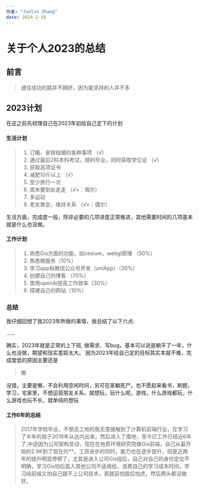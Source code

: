 ```yaml
---
作者: "Junlin Zhang"
date: 2024-2-18
---
```


# 关于个人2023的总结 
## 前言

>   通往成功的路并不拥挤，因为能坚持的人并不多
## 2023计划
在这之前先梳理自己在2023年初给自己定下的计划
#### 生活计划
> 1. 订婚、安排结婚的各种事项 （√）
> 2. 通过最后2科本科考试，顺利毕业，同时获取学位证 （√）
> 3. 获取高项证书
> 3. 减肥10斤以上 （√）
> 4. 至少旅行一次
> 5. 周末要到处走走 （√×：偶尔）
> 6. 多运动
> 7. 老友聚会，维持关系 （√×：偶尔）

生活方面，完成度一般，除非必要的几项进度正常推进，其他需要时间的几项基本就是什么也没做。

#### 工作计划
> 1. 熟悉Gis方面的功能，如cesium，webgl原理 （50%）
> 2. 熟悉微服务（10%）
> 3. 学习app和微信公众号开发（uniApp）（30%）
> 4. 创建自己的博客 （70%）
> 5. 使用openAi提高工作效率（30%）
> 6. 搭建自己的网站（10%）

### 总结
我仔细回想了我2023年所做的事情，我总结了以下六点:

......

确实，2023年就是正常的上下班, 做需求、写bug，基本可以说是躺平了一年，什么也没做，期望和现实差距太大。
因为2023年给自己定的目标其实本就不难，完成度低的原因主要还是

> 懒

没错，主要是懒，不会利用空闲时间，另可在家躺死尸，也不愿起来看书，刷题，学习，宅家里，不想运营朋友关系，就想玩，玩什么呢，游戏，什么游戏都玩，什么游戏也玩不长，就单纯的想玩

#### 工作6年的总结
> 2017年学校毕业，不想去工地的我无意接触到了计算机前端行业，在学习了半年的我于2018年从达内出来，然后进入了南地，至今已工作已经近6年了,中途因为公司架构变动，现在在地质环境研究院做Gis前端，自己从最开始的2.9K到了现在的**，工资进步的同时，能力也在逐步提升，但是近两年的提升明显停顿了，尤其是进入公司Gis组后，自己对自己的身份定位不明确，学习Gis怕后面入其他公司不适用给，浪费自己的学习成本时间，学习纯前端又怕自己跟不上公司技术，真就前怕狼后怕虎，然后两头都没做好。
